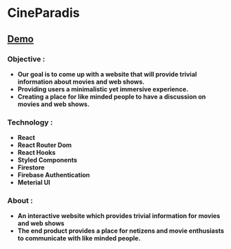 # CineParadis

## [Demo](https://cineparadis.vercel.app/login)

### Objective :

- **Our goal is to come up with a website that will provide trivial information about movies and web shows.**
- **Providing users a minimalistic yet immersive experience.**
- **Creating a place for like minded people to have a discussion on movies and web shows.**

### Technology :

- **React**
- **React Router Dom**
- **React Hooks**
- **Styled Components**
- **Firestore**
- **Firebase Authentication**
- **Meterial UI**

### About :

- **An interactive website which provides trivial information for movies and web shows**
- **The end product provides a place for netizens and movie enthusiasts to communicate with like minded people.**
